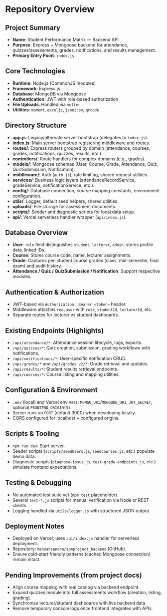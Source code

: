 # Repository Overview

## Project Summary
- **Name**: Student Performance Matrix — Backend API
- **Purpose**: Express + Mongoose backend for attendance, quizzes/assessments, grades, notifications, and results management.
- **Primary Entry Point**: `index.js`

## Core Technologies
- **Runtime**: Node.js (CommonJS modules)
- **Framework**: Express.js
- **Database**: MongoDB via Mongoose
- **Authentication**: JWT with role-based authorization
- **File Uploads**: Handled via `multer`
- **Utilities**: `moment`, `exceljs`, `json2csv`, `qrcode`

## Directory Structure
- **app.js**: Legacy/alternate server bootstrap (delegates to `index.js`).
- **index.js**: Main server bootstrap registering middleware and routes.
- **routes/**: Express routers grouped by domain (attendance, courses, grades, notifications, quizzes, results, etc.).
- **controllers/**: Route handlers for complex domains (e.g., grades).
- **models/**: Mongoose schemas (User, Course, Grade, Attendance, Quiz, QuizSubmission, Notification).
- **middleware/**: Auth (`auth.js`), rate limiting, shared request utilities.
- **services/**: Business logic layers (attendanceRecordService, gradeService, notificationService, etc.).
- **config/**: Database connection, course mapping constants, environment configuration.
- **utils/**: Logger, default seed helpers, shared utilities.
- **uploads/**: File storage for assessment documents.
- **scripts/**: Seeder and diagnostic scripts for local data setup.
- **api/**: Vercel serverless handler wrapper (`api/index.js`).

## Database Overview
- **User**: `role` field distinguishes `student`, `lecturer`, `admin`; stores profile data, linked IDs.
- **Course**: Stores course code, name, lecturer assignments.
- **Grade**: Captures per-student course grades (class, mid-semester, final exam) and audit history.
- **Attendance / Quiz / QuizSubmission / Notification**: Support respective modules.

## Authentication & Authorization
- JWT-based via `Authorization: Bearer <token>` header.
- Middleware attaches `req.user` with `role`, `studentId`, `lecturerId`, etc.
- Separate routes for lecturer vs student dashboards.

## Existing Endpoints (Highlights)
- `/api/attendance/*`: Attendance session lifecycle, logs, exports.
- `/api/quizzes/*`: Quiz creation, submission, grading workflows with notifications.
- `/api/notifications/*`: User-specific notification CRUD.
- `/api/grades/*` and `/api/grades_v2/*`: Grade retrieval and updates.
- `/api/results/*`: Student results retrieval endpoints.
- `/api/courses/*`: Course listing and mapping utilities.

## Configuration & Environment
- `.env` (local) and Vercel env vars: `MONGO_URI`/`MONGODB_URI`, `JWT_SECRET`, optional `FRONTEND_ORIGIN(S)`.
- Server runs on `PORT` (default 3000) when developing locally.
- CORS configured for localhost + configured origins.

## Scripts & Tooling
- `npm run dev`: Start server.
- Seeder scripts (`scripts/seedUsers.js`, `seedCourses.js`, etc.) populate demo data.
- Diagnostic scripts (`diagnose-issue.js`, `test-grade-endpoints.js`, etc.) simulate frontend expectations.

## Testing & Debugging
- No automated test suite yet (`npm test` placeholder).
- Several `test-*.js` scripts for manual verification via Node or REST clients.
- Logging handled via `utils/logger.js` with structured JSON output.

## Deployment Notes
- Deployed on Vercel; uses `api/index.js` handler for serverless deployment.
- Repository: `mensahsandra/spmproject_backend` (GitHub).
- Ensure cold-start friendly patterns (cached Mongoose connection) remain intact.

## Pending Improvements (from project docs)
- Align course mapping with real catalog via backend endpoint.
- Expand quizzes module into full assessments workflow (creation, listing, grading).
- Synchronize lecturer/student dashboards with live backend data.
- Remove temporary console logs once frontend integrates with APIs.